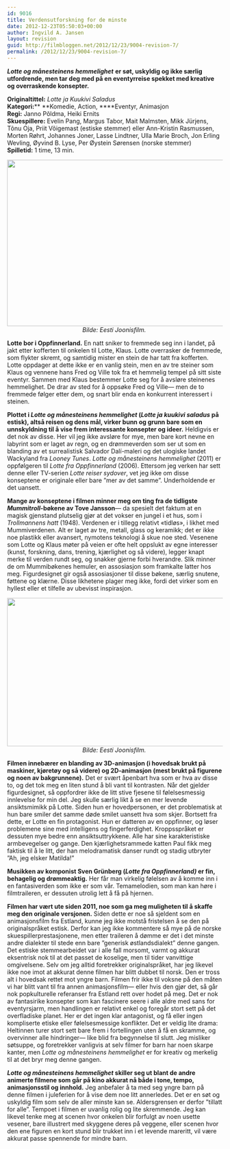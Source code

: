 ```yaml
---
id: 9016
title: Verdensutforskning for de minste
date: 2012-12-23T05:50:03+00:00
author: Ingvild A. Jansen
layout: revision
guid: http://filmbloggen.net/2012/12/23/9004-revision-7/
permalink: /2012/12/23/9004-revision-7/
---
```

**_Lotte og månesteinens hemmelighet_** **er søt, uskyldig og ikke særlig utfordrende, men tar deg med på en eventyrreise spekket med kreative og overraskende konsepter.** 

**Originaltittel:** _Lotte ja Kuukivi Saladus_  
**Kategori:**** **Komedie, Action, ****Eventyr, Animasjon  
**Regi:** Janno Põldma, Heiki Ernits  
**Skuespillere:** Evelin Pang, Margus Tabor, Mait Malmsten, Mikk Jürjens, Tõnu Oja, Priit Võigemast (estiske stemmer) eller Ann-Kristin Rasmussen, Morten Røhrt, Johannes Joner, Lasse Lindtner, Ulla Marie Broch, Jon Erling Wevling, Øyvind B. Lyse, Per Øystein Sørensen (norske stemmer)  
**Spilletid:** 1 time, 13 min.

<p style="text-align: center">
  <a href="http://filmbloggen.net/?attachment_id=9010" rel="attachment wp-att-9010"><img class="aligncenter size-large wp-image-9010" src="http://filmbloggen.net/wp-content/uploads//2012/12/Lotte5-620x388.jpg" alt="" width="620" height="388" /></a><em>Bilde: Eesti Joonisfilm. </em>
</p>

**Lotte bor i Oppfinnerland.** En natt sniker to fremmede seg inn i landet, på jakt etter kofferten til onkelen til Lotte, Klaus. Lotte overrasker de fremmede, som flykter skremt, og samtidig mister en stein de har tatt fra kofferten. Lotte oppdager at dette ikke er en vanlig stein, men en av tre steiner som Klaus og vennene hans Fred og Ville tok fra et hemmelig tempel på sitt siste eventyr. Sammen med Klaus bestemmer Lotte seg for å avsløre steinenes hemmelighet. De drar av sted for å oppsøke Fred og Ville— men de to fremmede følger etter dem, og snart blir enda en konkurrent interessert i steinen.

**Plottet i _Lotte og månesteinens hemmelighet_ (_Lotte ja kuukivi saladus_ på estisk), altså reisen og dens mål, virker bunn og grunn bare som en unnskyldning til å vise frem interessante konsepter og ideer.** Heldigvis er det nok av disse. Her vil jeg ikke avsløre for mye, men bare kort nevne en labyrint som er laget av regn, og en drømmeverden som ser ut som en blanding av et surrealistisk Salvador Dalí-maleri og det ulogiske landet Wackyland fra _Looney Tunes_. _Lotte og månesteinens hemmelighet_ (2011) er oppfølgeren til _Lotte fra Oppfinnerland_ (2006). Ettersom jeg verken har sett denne eller TV-serien _Lotte reiser sydover_, vet jeg ikke om disse konseptene er originale eller bare ”mer av det samme”. Underholdende er det uansett.

**Mange av konseptene i filmen minner meg om ting fra de tidligste _Mummitroll_-bøkene av Tove Jansson**— da spesielt det faktum at en magisk gjenstand plutselig gjør at det vokser en jungel i et hus, som i _Trollmannens hatt_ (1948). Verdenen er i tillegg relativt &laquo;tidløs&raquo;, i likhet med Mummiverdenen. Alt er laget av tre, metall, glass og keramikk; det er ikke noe plastikk eller avansert, nymotens teknologi å skue noe sted. Vesenene som Lotte og Klaus møter på veien er ofte helt oppslukt av egne interesser (kunst, forskning, dans, trening, kjærlighet og så videre), legger knapt merke til verden rundt seg, og snakker gjerne forbi hverandre. Slik minner de om Mummibøkenes hemuler, en assosiasjon som framkalte latter hos meg. Figurdesignet gir også assosiasjoner til disse bøkene, særlig snutene, føttene og klærne. Disse likhetene plager meg ikke, fordi det virker som en hyllest eller et tilfelle av ubevisst inspirasjon.

<p style="text-align: center">
  <a href="http://filmbloggen.net/?attachment_id=9012" rel="attachment wp-att-9012"><img class="aligncenter size-full wp-image-9012" src="http://filmbloggen.net/wp-content/uploads//2012/12/Lotte3.jpg" alt="" width="614" height="346" /></a><em>Bilde: Eesti Joonisfilm. </em>
</p>

**Filmen innebærer en blanding av 3D-animasjon (i hovedsak brukt på maskiner, kjøretøy og så videre) og 2D-animasjon (mest brukt på figurene og noen av bakgrunnene).** Det er svært åpenbart hva som er hva av disse to, og det tok meg en liten stund å bli vant til kontrasten. Når det gjelder figurdesignet, så oppfordrer ikke de litt stive fjesene til følelsesmessig innlevelse for min del. Jeg skulle særlig likt å se en mer levende ansiktsmimikk på Lotte. Siden hun er hovedpersonen, er det problematisk at hun bare smiler det samme døde smilet uansett hva som skjer. Bortsett fra dette, er Lotte en fin protagonist. Hun er datteren av en oppfinner, og løser problemene sine med intelligens og fingerferdighet. Kroppsspråket er dessuten mye bedre enn ansiktsuttrykkene. Alle har sine karakteristiske armbevegelser og gange. Den kjærlighetsrammede katten Paul fikk meg faktisk til å le litt, der han melodramatisk danser rundt og stadig utbryter ”Ah, jeg elsker Matilda!”

**Musikken av komponist Sven Grünberg (_Lotte fra Oppfinnerland)_ er fin, behagelig og drømmeaktig.** Her får man virkelig følelsen av å komme inn i en fantasiverden som ikke er som vår. Temamelodien, som man kan høre i filmtraileren, er dessuten utrolig lett å få på hjernen.

**Filmen har vært ute siden 2011, noe som ga meg muligheten til å skaffe meg den originale versjonen.** Siden dette er noe så sjeldent som en animasjonsfilm fra Estland, kunne jeg ikke motstå fristelsen å se den på originalspråket estisk. Derfor kan jeg ikke kommentere så mye på de norske skuespillerprestasjonene, men etter traileren å dømme er det i det minste andre dialekter til stede enn bare ”generisk østlandsdialekt” denne gangen. Det estiske stemmearbeidet var i alle fall morsomt, varmt og akkurat eksentrisk nok til at det passet de koselige, men til tider vanvittige omgivelsene. Selv om jeg alltid foretrekker originalspråket, har jeg likevel ikke noe imot at akkurat denne filmen har blitt dubbet til norsk. Den er tross alt i hovedsak rettet mot yngre barn. Filmen frir ikke til voksne på den måten vi har blitt vant til fra annen animasjonsfilm— eller hvis den gjør det, så går nok popkulturelle referanser fra Estland rett over hodet på meg. Det er nok av fantasirike konsepter som kan fascinere seere i alle aldre med sans for eventyrsjarm, men handlingen er relativt enkel og foregår stort sett på det overfladiske planet. Her er det ingen klar antagonist, og få eller ingen kompliserte etiske eller følelsesmessige konflikter. Det er veldig lite drama: Heltinnen turer stort sett bare frem i fortellingen uten å få en skramme, og overvinner alle hindringer— like blid fra begynnelse til slutt. Jeg misliker søtsuppe, og foretrekker vanligvis at selv filmer for barn har noen skarpe kanter, men _Lotte og månesteinens hemmelighet_ er for kreativ og merkelig til at det bryr meg denne gangen.

**_Lotte og månesteinens hemmelighet_ skiller seg ut blant de andre animerte filmene som går på kino akkurat nå både i tone, tempo, animasjonsstil og innhold.** Jeg anbefaler å ta med seg yngre barn på denne filmen i juleferien for å vise dem noe litt annerledes. Det er en søt og uskyldig film som selv de aller minste kan se. Aldersgrensen er derfor ”tillatt for alle”. Tempoet i filmen er uvanlig rolig og lite skremmende. Jeg kan likevel tenke meg at scenen hvor onkelen blir forfulgt av noen usette vesener, bare illustrert med skyggene deres på veggene, eller scenen hvor den ene figuren en kort stund blir trukket inn i et levende mareritt, vil være akkurat passe spennende for mindre barn.